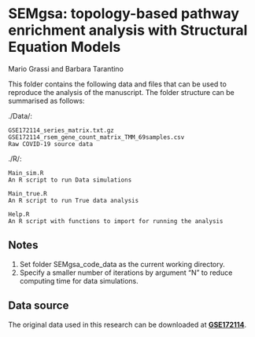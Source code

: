 # SEMgsa: topology-based pathway enrichment analysis with Structural Equation Models

Mario Grassi and Barbara Tarantino

This folder contains the following data and files that can be used to
reproduce the analysis of the manuscript. The folder structure can be
summarised as follows:

./Data/:
    
    GSE172114_series_matrix.txt.gz
    GSE172114_rsem_gene_count_matrix_TMM_69samples.csv
    Raw COVID-19 source data

./R/:
    
    Main_sim.R
    An R script to run Data simulations
    
    Main_true.R
    An R script to run True data analysis

    Help.R
    An R script with functions to import for running the analysis

## Notes
1. Set folder SEMgsa_code_data as the current working directory.
2. Specify a smaller number of iterations by argument “N” to reduce computing time for data simulations.

## Data source
The original data used in this research can be downloaded at [**GSE172114**](https://www.ncbi.nlm.nih.gov/geo/query/acc.cgi?acc=GSE172114).
